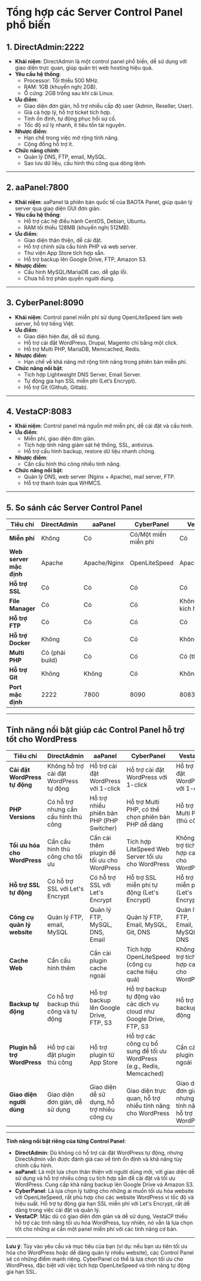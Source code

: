 # Tổng hợp các Server Control Panel phổ biến

## 1. **DirectAdmin:2222**
- **Khái niệm**: DirectAdmin là một control panel phổ biến, dễ sử dụng với giao diện trực quan, giúp quản trị web hosting hiệu quả.
- **Yêu cầu hệ thống**:
  - Processor: Tối thiểu 500 MHz.
  - RAM: 1GB (khuyến nghị 2GB).
  - Ổ cứng: 2GB trống sau khi cài Linux.
- **Ưu điểm**:
  - Giao diện đơn giản, hỗ trợ nhiều cấp độ user (Admin, Reseller, User).
  - Giá cả hợp lý, hỗ trợ ticket tích hợp.
  - Tính ổn định, tự động phục hồi sự cố.
  - Tốc độ xử lý nhanh, ít tiêu tốn tài nguyên.
- **Nhược điểm**:
  - Hạn chế trong việc mở rộng tính năng.
  - Cộng đồng hỗ trợ ít.
- **Chức năng chính**:
  - Quản lý DNS, FTP, email, MySQL.
  - Sao lưu dữ liệu, cấu hình thủ công qua dòng lệnh.

---

## 2. **aaPanel:7800**
- **Khái niệm**: aaPanel là phiên bản quốc tế của BAOTA Panel, giúp quản lý server qua giao diện GUI đơn giản.
- **Yêu cầu hệ thống**:
  - Hỗ trợ các hệ điều hành CentOS, Debian, Ubuntu.
  - RAM tối thiểu 128MB (khuyến nghị 512MB).
- **Ưu điểm**:
  - Giao diện thân thiện, dễ cài đặt.
  - Hỗ trợ chỉnh sửa cấu hình PHP và web server.
  - Thư viện App Store tích hợp sẵn.
  - Hỗ trợ backup lên Google Drive, FTP, Amazon S3.
- **Nhược điểm**:
  - Cấu hình MySQL/MariaDB cao, dễ gặp lỗi.
  - Chưa hỗ trợ phân quyền người dùng.

---

## 3. **CyberPanel:8090**
- **Khái niệm**: Control panel miễn phí sử dụng OpenLiteSpeed làm web server, hỗ trợ tiếng Việt.
- **Ưu điểm**:
  - Giao diện hiện đại, dễ sử dụng.
  - Hỗ trợ cài đặt WordPress, Drupal, Magento chỉ bằng một click.
  - Hỗ trợ Multi PHP, MariaDB, Memcached, Redis.
- **Nhược điểm**:
  - Hạn chế về khả năng mở rộng tính năng trong phiên bản miễn phí.
- **Chức năng nổi bật**:
  - Tích hợp Lightweight DNS Server, Email Server.
  - Tự động gia hạn SSL miễn phí (Let’s Encrypt).
  - Hỗ trợ Git (Github, Gitlab).

---

## 4. **VestaCP:8083**
- **Khái niệm**: Control panel mã nguồn mở miễn phí, dễ cài đặt và cấu hình.
- **Ưu điểm**:
  - Miễn phí, giao diện đơn giản.
  - Tích hợp tính năng giám sát hệ thống, SSL, antivirus.
  - Hỗ trợ cấu hình backup, restore dữ liệu nhanh chóng.
- **Nhược điểm**:
  - Cần cấu hình thủ công nhiều tính năng.
- **Chức năng nổi bật**:
  - Quản lý DNS, web server (Nginx + Apache), mail server, FTP.
  - Hỗ trợ thanh toán qua WHMCS.

---

## 5. **So sánh các Server Control Panel**  
| **Tiêu chí**                     | **DirectAdmin**  | **aaPanel**        | **CyberPanel**     | **VestaCP**       |  
|-----------------------------------|------------------|--------------------|--------------------|-------------------|  
| **Miễn phí**                     | Không            | Có                 | Có/Một miền miễn phí | Có               |  
| **Web server mặc định**          | Apache           | Apache/Nginx       | OpenLiteSpeed      | Apache/Nginx      |  
| **Hỗ trợ SSL**                   | Có               | Có                 | Có                 | Có                |  
| **File Manager**                 | Có               | Có                 | Có                 | Không (phải kích hoạt) |  
| **Hỗ trợ FTP**                   | Có               | Có                 | Có                 | Có                |  
| **Hỗ trợ Docker**                | Không            | Có                 | Có                 | Không             |  
| **Multi PHP**                    | Có (phải build)  | Có                 | Có                 | Có (thủ công)     |  
| **Hỗ trợ Git**                   | Không            | Không              | Có                 | Không             |  
| **Port mặc định**                | 2222             | 7800               | 8090               | 8083              |  
---

## **Tính năng nổi bật giúp các Control Panel hỗ trợ tốt cho WordPress**

| Tiêu chí                         | **DirectAdmin**                           | **aaPanel**                               | **CyberPanel**                             | **VestaCP**                              |
|----------------------------------|-------------------------------------------|-------------------------------------------|-------------------------------------------|------------------------------------------|
| **Cài đặt WordPress tự động**   | Không hỗ trợ cài đặt WordPress tự động    | Hỗ trợ cài đặt WordPress với 1-click      | Hỗ trợ cài đặt WordPress với 1-click      | Hỗ trợ cài đặt WordPress với 1-click     |
| **PHP Versions**                 | Có hỗ trợ nhưng cần cấu hình thủ công    | Hỗ trợ nhiều phiên bản PHP (PHP Switcher) | Hỗ trợ Multi PHP, có thể chọn phiên bản PHP dễ dàng | Hỗ trợ Multi PHP (thủ công)             |
| **Tối ưu hóa cho WordPress**     | Cần cấu hình thủ công cho tối ưu         | Cần cài thêm plugin để tối ưu cho WordPress | Tích hợp LiteSpeed Web Server tối ưu cho WordPress | Không hỗ trợ tích hợp cache cho WordPress |
| **Hỗ trợ SSL tự động**           | Có hỗ trợ SSL với Let's Encrypt           | Có hỗ trợ SSL với Let's Encrypt           | Hỗ trợ SSL miễn phí tự động (Let's Encrypt) | Hỗ trợ SSL miễn phí (Let's Encrypt)      |
| **Công cụ quản lý website**      | Quản lý FTP, email, MySQL                 | Quản lý FTP, MySQL, DNS, Email             | Quản lý FTP, Email, MySQL, Git, DNS        | Quản lý FTP, Email, MySQL, DNS           |
| **Cache Web**                    | Cần cấu hình thêm                        | Cần cài plugin cache ngoài                | Tích hợp OpenLiteSpeed (công cụ cache hiệu quả) | Không hỗ trợ tích hợp cache cho WordPress |
| **Backup tự động**               | Có hỗ trợ backup thủ công và tự động      | Hỗ trợ backup lên Google Drive, FTP, S3    | Hỗ trợ backup tự động vào các dịch vụ cloud như Google Drive, FTP, S3 | Hỗ trợ backup tự động                    |
| **Plugin hỗ trợ WordPress**      | Hỗ trợ cài đặt plugin thủ công            | Hỗ trợ plugin từ App Store                | Hỗ trợ các công cụ bổ sung để tối ưu WordPress (e.g., Redis, Memcached) | Cần cài plugin bên ngoài                 |
| **Giao diện người dùng**         | Giao diện đơn giản, dễ sử dụng            | Giao diện dễ sử dụng, hỗ trợ nhiều công cụ | Giao diện trực quan, hỗ trợ nhiều tính năng cho WordPress | Giao diện đơn giản, nhưng ít tính năng hỗ trợ WordPress |

---

**Tính năng nổi bật riêng của từng Control Panel**:
- **DirectAdmin**: Dù không có hỗ trợ cài đặt WordPress tự động, nhưng DirectAdmin vẫn được đánh giá cao về tính ổn định và khả năng tùy chỉnh cấu hình.
- **aaPanel**: Là một lựa chọn thân thiện với người dùng mới, với giao diện dễ sử dụng và hỗ trợ nhiều công cụ tích hợp sẵn để cài đặt và tối ưu WordPress. Cung cấp khả năng backup lên Google Drive và Amazon S3.
- **CyberPanel**: Là lựa chọn lý tưởng cho những ai muốn tối ưu hóa website với OpenLiteSpeed, rất phù hợp cho các website WordPress vì tốc độ và hiệu suất. Hỗ trợ tự động gia hạn SSL miễn phí với Let's Encrypt, rất dễ dàng trong việc cài đặt và quản lý.
- **VestaCP**: Mặc dù có giao diện đơn giản và dễ sử dụng, VestaCP thiếu hỗ trợ các tính năng tối ưu hóa WordPress, tuy nhiên, nó vẫn là lựa chọn tốt cho những ai cần một panel miễn phí với các tính năng cơ bản.

---

**Lưu ý**: Tùy vào yêu cầu và mục tiêu của bạn (ví dụ: nếu bạn ưu tiên tối ưu hóa cho WordPress hoặc dễ dàng quản lý nhiều website), các Control Panel sẽ có những điểm mạnh riêng. CyberPanel có thể là lựa chọn tối ưu cho WordPress, đặc biệt với việc tích hợp OpenLiteSpeed và tính năng tự động gia hạn SSL.
